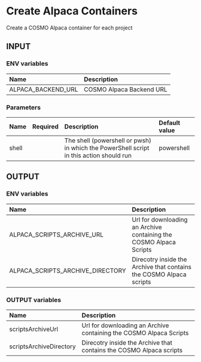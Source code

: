 # Create Alpaca Containers

Create a COSMO Alpaca container for each project

## INPUT

### ENV variables

| Name | Description |
| :-- | :-- |
| ALPACA_BACKEND_URL | COSMO Alpaca Backend URL |

### Parameters

| Name | Required | Description | Default value |
| :-- | :-: | :-- | :-- |
| shell | | The shell (powershell or pwsh) in which the PowerShell script in this action should run | powershell |

## OUTPUT

### ENV variables

| Name | Description |
| :-- | :-- |
| ALPACA_SCRIPTS_ARCHIVE_URL | Url for downloading an Archive containing the COSMO Alpaca Scripts |
| ALPACA_SCRIPTS_ARCHIVE_DIRECTORY | Direcotry inside the Archive that contains the COSMO Alpaca scripts |

### OUTPUT variables

| Name | Description |
| :-- | :-- |
| scriptsArchiveUrl | Url for downloading an Archive containing the COSMO Alpaca Scripts |
| scriptsArchiveDirectory | Direcotry inside the Archive that contains the COSMO Alpaca scripts |
